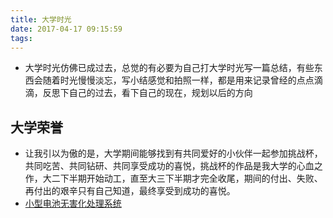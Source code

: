 ```yaml
---
title: 大学时光
date: 2017-04-17 09:15:59
tags:
---
```


 - 大学时光仿佛已成过去，总觉的有必要为自己打大学时光写一篇总结，有些东西会随着时光慢慢淡忘，写小结感觉和拍照一样，都是用来记录曾经的点点滴滴，反思下自己的过去，看下自己的现在，规划以后的方向

## 大学荣誉

 - 让我引以为傲的是，大学期间能够找到有共同爱好的小伙伴一起参加挑战杯，共同吃苦、共同钻研、共同享受成功的喜悦，挑战杯的作品是我大学的心血之作，大二下半期开始动工，直至大三下半期才完全收尾，期间的付出、失败、再付出的艰辛只有自己知道，最终享受到成功的喜悦。
 - [小型电池无害化处理系统][1]


  [1]: http://ojiqvr961.bkt.clouddn.com/001%20-%20%E5%B0%8F%E5%9E%8B%E7%94%B5%E6%B1%A0%E6%97%A0%E5%AE%B3%E5%8C%96%E5%A4%84%E7%90%86%E7%B3%BB%E7%BB%9F.flv

